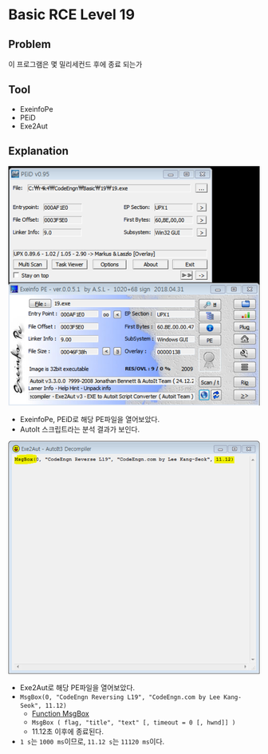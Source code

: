 # Basic RCE Level 19

## Problem
이 프로그램은 몇 밀리세컨드 후에 종료 되는가 

## Tool
* ExeinfoPe
* PEiD
* Exe2Aut

## Explanation
![](./1.PNG?raw=true)
* ExeinfoPe, PEiD로 해당 PE파일을 열어보았다.
* AutoIt 스크립트라는 분석 결과가 보인다.

![](./2.PNG?raw=true)
* Exe2Aut로 해당 PE파일을 열어보았다.
* `MsgBox(0, "CodeEngn Reversing L19", "CodeEngn.com by Lee Kang-Seok", 11.12)`
	- [Function MsgBox](https://www.autoitscript.com/autoit3/docs/functions/MsgBox.htm)
	- `MsgBox ( flag, "title", "text" [, timeout = 0 [, hwnd]] )`
	- 11.12초 이후에 종료된다.
* `1 s`는 `1000 ms`이므로,  `11.12 s`는 `11120 ms`이다.